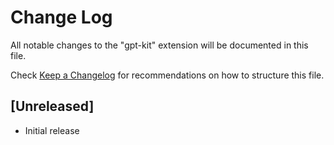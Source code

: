 # Change Log

All notable changes to the "gpt-kit" extension will be documented in this file.

Check [Keep a Changelog](http://keepachangelog.com/) for recommendations on how to structure this file.

## [Unreleased]

- Initial release